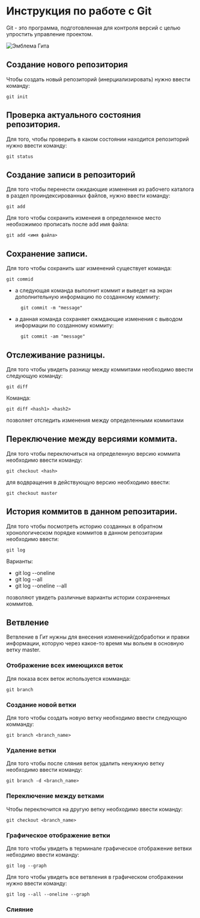 # Инструкция по работе с Git

Git  - это программа, подготовленная для контроля версий с целью упростить управление проектом.

![Эмблема Гита](git.jpg)

## Создание нового репозитория

Чтобы создать новый репозиторий (инерциализировать) нужно ввести команду:

    git init

## Проверка актуального состояния репозитория.

  Для того, чтобы проверить в каком состоянии находится репозиторий нужно ввести команду:

    git status

## Создание записи в репозиторий

Для того чтобы перенести ожидающие изменения из рабочего каталога в раздел проиндексированных файлов, нужно ввести команду:

    git add

Для того чтобы сохранить изменеия в определенное место необхожимоо прописать после add имя файла:

    git add <имя файла>

## Сохранение записи.

Для того чтобы сохранить шаг изменений существует команда:

    git commid

* а следующая команда выполнит коммит и выведет на экран дополнительную информацию по созданному коммиту:

        git commit -m "message"

* а данная команда сохраняет ожмдающие изменения с выводом информации по созданному коммиту:

        git commit -аm "message"

## Отслеживание разницы.

Для того чтобы увидеть разницу между коммитами необходимо ввести следующую команду:

    git diff

Команда:

    git diff <hash1> <hash2>

позволяет отследить изменения между определенными коммитами

## Переключение между версиями коммита.

Для того чтобы переключиться на определенную версию коммита необходимо ввести команду:

    git checkout <hash>

для водвращения в действующую версию необходимо ввести:

    git checkout master

## История коммитов в данном репозитарии.

Для того чтобы посмотреть историю созданных в обратном хронологическом порядке коммитов в данном репозитарии необходимо ввести:

    git log

Варианты:

* git log --oneline
* git log --all
* git log --oneline --all

позволяют увидеть различные варианты истории сохранненых коммитов.

## Ветвление

Ветвление в Гит нужны для внесения изменений/добработки и правки информации, которую через какое-то время мы вольем в основную ветку master.

### Отображение всех имеющихся веток
Для показа всех веток используется комманда:

    git branch


### Создание новой ветки

Для того чтобы создать новую ветку необходимо ввести следующую комманду:

    git branch <branch_name>

### Удаление ветки

Для того чтобы после сляния веток удалить ненужную ветку необходимо ввести команду:

    git branch -d <branch_name>

### Переключение между ветками

Чтобы переключится на другую ветку необходимо ввести команду:

    git checkout <branch_name>

### Графическое отображение ветки

Для того чтобы увидеть в терминале графическое отображение ветвки небходимо ввести команду:

    git log --graph

Для того чтобы увидеть все ветвления в графическом отображении нужно ввести команду:

    git log --all --oneline --graph

### Слияние 
  